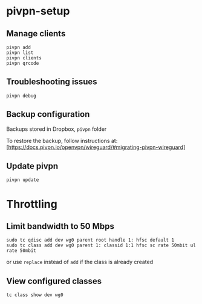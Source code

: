 # pivpn-setup

## Manage clients

```
pivpn add
pivpn list
pivpn clients
pivpn qrcode
```


## Troubleshooting issues

```
pivpn debug
```


## Backup configuration

Backups stored in Dropbox, `pivpn` folder

To restore the backup, follow instructions at:
[https://docs.pivpn.io/openvpn/wireguard/#migrating-pivpn-wireguard]


## Update pivpn

```
pivpn update
```


# Throttling

## Limit bandwidth to 50 Mbps

```
sudo tc qdisc add dev wg0 parent root handle 1: hfsc default 1
sudo tc class add dev wg0 parent 1: classid 1:1 hfsc sc rate 50mbit ul rate 50mbit
```

or use `replace` instead of `add` if the class is already created


## View configured classes

```
tc class show dev wg0
```

